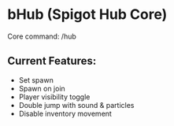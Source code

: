 # bHub (Spigot Hub Core)

Core command: /hub

## Current Features:
* Set spawn
* Spawn on join
* Player visibility toggle
* Double jump with sound & particles
* Disable inventory movement
